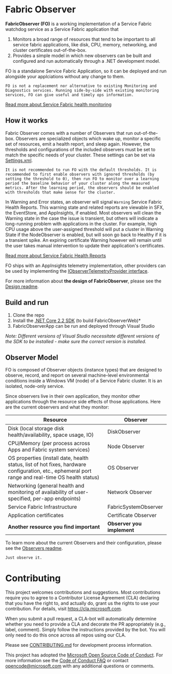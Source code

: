 # Fabric Observer

**FabricObserver (FO)** is a working implementation of a Service Fabric watchdog service as a Service Fabric application that 
1. Monitors a broad range of resources that tend to be important to all service fabric applications, like disk, CPU, memory, networking, and cluster certificates out-of-the-box.
2. Provides a simple model in which new observers can be built and configured and run automatically through a .NET development model.

FO is a standalone Service Fabric Application, so it can be deployed and run alongside your applciations without any change to them.

```
FO is not a replacement nor alternative to existing Monitoring and Diagnostics services. Running side-by-side with existing monitoring services, FO can give useful and timely ops information.
```

[Read more about Service Fabric health monitoring](https://docs.microsoft.com/azure/service-fabric/service-fabric-health-introduction)

## How it works

Fabric Observer comes with a number of Observers that run out-of-the-box. Observers are specialized objects which wake up, monitor a specific set of resources, emit a health report, and sleep again. However, the thresholds and configurations of the included observers must be set to match the specific needs of your cluster. These settings can be set via [Settings.xml](/FabricObserver/PackageRoot/Config/Settings.xml).

```
It is not recommended to run FO with the default thresholds. It is recommended to first enable observers with ignored thresholds (by setting the threshold to 0), then run FO to monitor over a learning period the baseline behavior of your cluster along the measured metrics. After the learning period, the observers should be enabled with thresholds that make sense for the cluster.
```

In Warning and Error states, an observer will signal `Warning` Service Fabric Health Reports. This warning state and related reports are viewable in SFX, the EventStore, and AppInsights, if enabled. Most observers will clean the Warning state in the case the issue is transient, but others will indicate a long-running problem with applications in the cluster. For example, high CPU usage above the user-assigned threshold will put a cluster in Warning State if the NodeObserver is enabled, but will soon go back to Healthy if it is a transient spike. An expiring certificate Warning however will remain until the user takes manual intervention to update their application's certificates. 

[Read more about Service Fabric Health Reports](https://docs.microsoft.com/azure/service-fabric/service-fabric-report-health)

FO ships with an AppInsights telemetry implementation, other providers can be used by implementing the [IObserverTelemetryProvider interface](/FabricObserver/Observers/Interfaces/IObserverTelemetryProvider.cs). 

For more information about **the design of FabricObserver**, please see the [Design readme](./Documentation/Design.md). 

## Build and run

1. Clone the repo
2. Install the [.NET Core 2.2 SDK](https://dotnet.microsoft.com/download/dotnet-core/2.2) (to build FabricObserverWeb)*
3. FabricObserverApp can be run and deployed through Visual Studio

*Note: Different versions of Visual Studio necessitate different versions of the SDK to be installed - make sure the correct version is installed.*

## Observer Model

FO is composed of Observer objects (instance types) that are designed to observe, record, and report on several machine-level environmental conditions inside a Windows VM (node) of a Service Fabric cluster. It is an isolated, node-only service. 

Since observers live in their own application, they monitor other applications through the resource side effects of those applications. Here are the current observers and what they monitor:

| Resource | Observer |
| --- | --- |
| Disk (local storage disk health/availability, space usage, IO) | DiskObserver |
| CPU/Memory (per process across Apps and Fabric system services) | Node Observer |
| OS properties (install date, health status, list of hot fixes, hardware configuration, etc., ephemeral port range and real-time OS health status) | OS Observer |
| Networking (general health and monitoring of availability of user-specified, per-app endpoints) | Network Observer |
| Service Fabric Infrastructure | FabricSystemObserver |
| Application certificates | Certificate Observer |
| **Another resource you find important** | **Observer you implement** |

To learn more about the current Observers and their configuration, please see the [Observers readme](./Documentation/Observers.md).  
    
```
Just observe it.
```

# Contributing

This project welcomes contributions and suggestions.  Most contributions require you to agree to a Contributor License Agreement (CLA) declaring that you have the right to, and actually do, grant us the rights to use your contribution. For details, visit https://cla.microsoft.com.

When you submit a pull request, a CLA-bot will automatically determine whether you need to provide a CLA and decorate the PR appropriately (e.g., label, comment). Simply follow the instructions provided by the bot. You will only need to do this once across all repos using our CLA.  

Please see [CONTRIBUTING.md](CONTRIBUTING.md) for development process information.

This project has adopted the [Microsoft Open Source Code of Conduct](https://opensource.microsoft.com/codeofconduct/).
For more information see the [Code of Conduct FAQ](https://opensource.microsoft.com/codeofconduct/faq/) or
contact [opencode@microsoft.com](mailto:opencode@microsoft.com) with any additional questions or comments.
